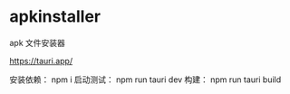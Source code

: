 # apkinstaller

apk 文件安装器

https://tauri.app/

安装依赖： npm i
启动测试： npm run tauri dev
构建： npm run tauri build